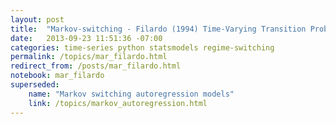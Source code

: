 ```yaml
---
layout: post
title:  "Markov-switching - Filardo (1994) Time-Varying Transition Probabilities"
date:   2013-09-23 11:51:36 -07:00
categories: time-series python statsmodels regime-switching
permalink: /topics/mar_filardo.html
redirect_from: /posts/mar_filardo.html
notebook: mar_filardo
superseded:
    name: "Markov switching autoregression models"
    link: /topics/markov_autoregression.html
---
```

